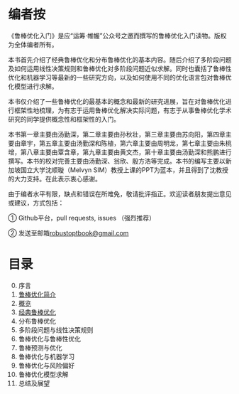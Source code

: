 # 编者按 

《鲁棒优化入门》是应“运筹$\cdot$帷幄”公众号之邀而撰写的鲁棒优化入门读物。版权为全体编者所有。

本书首先介绍了经典鲁棒优化和分布鲁棒优化的基本内容。随后介绍了多阶段问题及如何运用线性决策规则和鲁棒优化对多阶段问题近似求解。同时也囊括了鲁棒性优化和机器学习等最新的一些研究方向，以及如何使用不同的优化语言包对鲁棒优化模型进行求解。

本书仅介绍了一些鲁棒优化的最基本的概念和最新的研究进展，旨在对鲁棒优化进行框架性地梳理，为有志于运用鲁棒优化解决实际问题，有志于从事鲁棒优化学术研究的同学提供概念性和框架性的入门。

本书第一章主要由汤勤深，第二章主要由孙秋壮，第三章主要由苏向阳，第四章主要由章宇，第五章主要由汤勤深和陈植，第六章主要由周明龙，第七章主要由朱桃增，第八章主要由覃含章，第九章主要由黄文杰，第十章主要由汤勤深和熊鹏进行撰写。本书的校对完善主要由汤勤深、翁欣、殷方浩等完成。本书的编写主要以新加坡国立大学沈顺璇（Melvyn SIM）教授上课的PPT为蓝本，并且得到了沈教授的大力支持。在此表示衷心感谢。

由于编者水平有限，缺点和错误在所难免，敬请批评指正。欢迎读者朋友提出意见或建议，方式包括：

① Github平台，pull requests, issues （强烈推荐）

② 发送至邮箱[robustoptbook@gmail.com](mailto:robustoptbook@gmail.com)

# 目录

0. 序言
1. [鲁棒优化简介](https://github.com/Operations-Research-Science/Ebook-An_introduction_to_robust_optimization/blob/main/docs/ch1.md)
2. [概览](https://github.com/Operations-Research-Science/Ebook-An_introduction_to_robust_optimization/blob/main/docs/ch2.md)
3. [经典鲁棒优化](https://github.com/Operations-Research-Science/Ebook-An_introduction_to_robust_optimization/blob/main/docs/ch3.md)
4. 分布鲁棒优化
5. 多阶段问题与线性决策规则
6. 鲁棒优化与鲁棒性优化
7. 鲁棒预测与优化
8. 鲁棒优化与机器学习
9. 鲁棒优化与风险偏好
10. 鲁棒优化模型求解
11. 总结及展望

